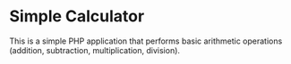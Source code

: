 # Simple Calculator

This is a simple PHP application that performs basic arithmetic operations (addition, subtraction, multiplication, division).